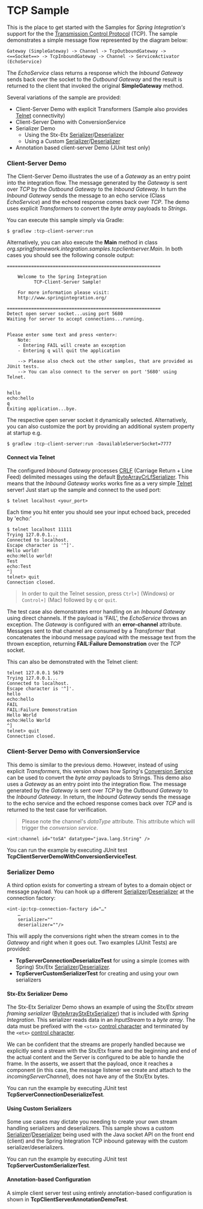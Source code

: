 TCP Sample
==========

This is the place to get started with the Samples for *Spring Integration's* support for the the [Transmission Control Protocol][] (TCP). The sample demonstrates a simple message flow represented by the diagram below:

    Gateway (SimpleGateway) -> Channel -> TcpOutboundGateway -> <==Socket==> -> TcpInboundGateway -> Channel -> ServiceActivator (EchoService)

The *EchoService* class returns a response which the *Inbound Gateway* sends back over the socket to the *Outbound Gateway* and the result is returned to the client that invoked the original **SimpleGateway** method.

Several variations of the sample are provided:

* Client-Server Demo with explicit Transformers (Sample also provides [Telnet][] connectivity)
* Client-Server Demo with ConversionService
* Serializer Demo
	* Using the Stx-Etx [Serializer][]/[Deserializer][]
	* Using a Custom [Serializer][]/[Deserializer][]
* Annotation based client-server Demo (JUnit test only)

### Client-Server Demo

The Client-Server Demo illustrates the use of a *Gateway* as an entry point into the integration flow. The message generated by the *Gateway* is sent over *TCP* by the *Outbound Gateway* to the *Inbound Gateway*. In turn the *Inbound Gateway* sends the message to an echo service (Class *EchoService*) and the echoed response comes back over *TCP*. The demo uses explicit *Transformer*s to convert the *byte array* payloads to *Strings*.

You can execute this sample simply via Gradle:

    $ gradlew :tcp-client-server:run

Alternatively, you can also execute the **Main** method in class *org.springframework.integration.samples.tcpclientserver.Main*. In both cases you should see the following console output:

	=========================================================

	    Welcome to the Spring Integration
	          TCP-Client-Server Sample!

	    For more information please visit:
	    http://www.springintegration.org/

	=========================================================
	Detect open server socket...using port 5680
	Waiting for server to accept connections...running.


	Please enter some text and press <enter>:
		Note:
		- Entering FAIL will create an exception
		- Entering q will quit the application

		--> Please also check out the other samples, that are provided as JUnit tests.
		--> You can also connect to the server on port '5680' using Telnet.


	hello
	echo:hello
	q
	Exiting application...bye.

The respective open server socket it dynamically selected. Alternatively, you can also customize the port by providing an additional system property at startup e.g.

    $ gradlew :tcp-client-server:run -DavailableServerSocket=7777

#### Connect via Telnet

The configured *Inbound Gateway* processes [CRLF][] (Carriage Return + Line Feed) delimited messages using the default [ByteArrayCrLfSerializer][]. This means that the *Inbound Gateway* works works fine as a very simple [Telnet][] server! Just start up the sample and connect to the used port:

    $ telnet localhost <your_port>

Each time you hit enter you should see your input echoed back, preceded by 'echo:'

	$ telnet localhost 11111
	Trying 127.0.0.1...
	Connected to localhost.
	Escape character is '^]'.
	Hello world!
	echo:Hello world!
	Test
	echo:Test
	^]
	telnet> quit
	Connection closed.

> In order to quit the Telnet session, press `Ctrl+]` (Windows) or `Control+]` (Mac) followed by `q` or `quit`.

The test case also demonstrates error handling on an *Inbound Gateway* using direct channels. If the payload is 'FAIL', the *EchoService* throws an exception. The *Gateway* is configured with an **error-channel** attribute. Messages sent to that channel are consumed by a *Transformer* that concatenates the inbound message payload with the message text from the thrown exception, returning **FAIL:Failure Demonstration** over the *TCP* socket.

This can also be demonstrated with the Telnet client:

	telnet 127.0.0.1 5679
	Trying 127.0.0.1...
	Connected to localhost.
	Escape character is '^]'.
	hello
	echo:hello
	FAIL
	FAIL:Failure Demonstration
	Hello World
	echo:Hello World
	^]
	telnet> quit
	Connection closed.

### Client-Server Demo with ConversionService

This demo is similar to the previous demo. However, instead of using explicit *Transformers*, this version shows how Spring's [Conversion Service][] can be used to convert the *byte array* payloads to Strings. This demo also uses a *Gateway* as an entry point into the integration flow. The message generated by the *Gateway* is sent over *TCP* by the *Outbound Gateway* to the *Inbound Gateway*. In return, the *Inbound Gateway* sends the message to the echo service and the echoed response comes back over *TCP* and is returned to the test case for verification.

> Please note the channel's *dataType* attribute. This attribute which will trigger the *conversion service*.

	<int:channel id="toSA" datatype="java.lang.String" />

You can run the example by executing JUnit test **TcpClientServerDemoWithConversionServiceTest**.

### Serializer Demo

A third option exists for converting a stream of bytes to a domain object or message payload. You can hook up a different [Serializer][]/[Deserializer][] at the connection factory:

	<int-ip:tcp-connection-factory id="…"
		…
		serializer=""
		deserializer=""/>

This will apply the conversions right when the stream comes in to the *Gateway* and right when it goes out. Two examples (JUnit Tests) are provided:

* **TcpServerConnectionDeserializeTest** for using a simple (comes with Spring) Stx/Etx [Serializer][]/[Deserializer][].
* **TcpServerCustomSerializerTest** for creating and using your own serializers

#### Stx-Etx Serializer Demo

The Stx-Etx Serializer Demo shows an example of using the *Stx/Etx stream framing serializer* ([ByteArrayStxEtxSerializer][]) that is included with *Spring Integration*. This serializer reads data in an *InputStream* to a *byte array*. The data must be prefixed with the `<stx>` [control character][] and terminated by the `<etx>` [control character][].

We can be confident that the streams are properly handled because we explicitly send a stream with the Stx/Etx frame and the beginning and end of the actual content and the Server is configured to be able to handle the frame. In the asserts, we assert that the payload, once it reaches a component (in this case, the message listener we create and attach to the *incomingServerChannel*), does not have any of the Stx/Etx bytes.

You can run the example by executing JUnit test **TcpServerConnectionDeserializeTest**.

#### Using Custom Serializers

Some use cases may dictate you needing to create your own stream handling serializers and deserializers. This sample shows a custom [Serializer][]/[Deserializer][] being used with the Java socket API on the front end (client) and the Spring Integration TCP inbound gateway with the custom serializer/deserializers.

You can run the example by executing JUnit test **TcpServerCustomSerializerTest**.


#### Annotation-based Configuration

A simple client server test using entirely annotation-based configuration is shown in **TcpClientServerAnnotationDemoTest**.


[ByteArrayCrLfSerializer]: http://static.springsource.org/spring-integration/api/org/springframework/integration/ip/tcp/serializer/ByteArrayCrLfSerializer.html
[ByteArrayStxEtxSerializer]: http://static.springsource.org/spring-integration/api/org/springframework/integration/ip/tcp/serializer/ByteArrayStxEtxSerializer.html
[control character]: http://en.wikipedia.org/wiki/Control_character
[Conversion Service]: http://static.springsource.org/spring/docs/current/javadoc-api/org/springframework/core/convert/ConversionService.html
[CRLF]: http://en.wikipedia.org/wiki/Newline
[Deserializer]: http://static.springsource.org/spring/docs/current/javadoc-api/org/springframework/core/serializer/Deserializer.html
[Serializer]: http://static.springsource.org/spring/docs/current/javadoc-api/org/springframework/core/serializer/Serializer.html
[Telnet]: http://en.wikipedia.org/wiki/Telnet
[Transmission Control Protocol]: http://en.wikipedia.org/wiki/Transmission_Control_Protocol

